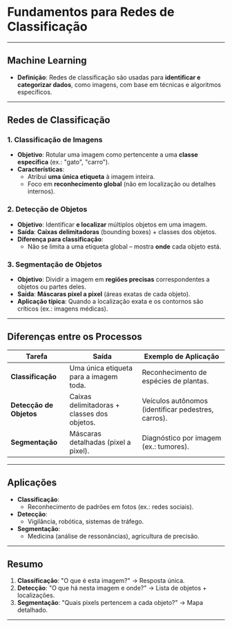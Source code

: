 # Fundamentos para Redes de Classificação

---

## **Machine Learning**

- **Definição**: Redes de classificação são usadas para **identificar e categorizar dados**, como imagens, com base em técnicas e algoritmos específicos.

---

## **Redes de Classificação**

### **1. Classificação de Imagens**

- **Objetivo**: Rotular uma imagem como pertencente a uma **classe específica** (ex.: "gato", "carro").
- **Características**:
  - Atribui **uma única etiqueta** à imagem inteira.
  - Foco em **reconhecimento global** (não em localização ou detalhes internos).

### **2. Detecção de Objetos**

- **Objetivo**: Identificar **e localizar** múltiplos objetos em uma imagem.
- **Saída**: **Caixas delimitadoras** (bounding boxes) + classes dos objetos.
- **Diferença para classificação**:
  - Não se limita a uma etiqueta global – mostra **onde** cada objeto está.

### **3. Segmentação de Objetos**

- **Objetivo**: Dividir a imagem em **regiões precisas** correspondentes a objetos ou partes deles.
- **Saída**: **Máscaras pixel a pixel** (áreas exatas de cada objeto).
- **Aplicação típica**: Quando a localização exata e os contornos são críticos (ex.: imagens médicas).

---

## **Diferenças entre os Processos**

| **Tarefa**              | **Saída**                                   | **Exemplo de Aplicação**                            |
| ----------------------- | ------------------------------------------- | --------------------------------------------------- |
| **Classificação**       | Uma única etiqueta para a imagem toda.      | Reconhecimento de espécies de plantas.              |
| **Detecção de Objetos** | Caixas delimitadoras + classes dos objetos. | Veículos autônomos (identificar pedestres, carros). |
| **Segmentação**         | Máscaras detalhadas (pixel a pixel).        | Diagnóstico por imagem (ex.: tumores).              |

---

## **Aplicações**

- **Classificação**:
  - Reconhecimento de padrões em fotos (ex.: redes sociais).
- **Detecção**:
  - Vigilância, robótica, sistemas de tráfego.
- **Segmentação**:
  - Medicina (análise de ressonâncias), agricultura de precisão.

---

## **Resumo**

1. **Classificação**: "O que é esta imagem?" → Resposta única.
2. **Detecção**: "O que há nesta imagem e onde?" → Lista de objetos + localizações.
3. **Segmentação**: "Quais pixels pertencem a cada objeto?" → Mapa detalhado.

---

